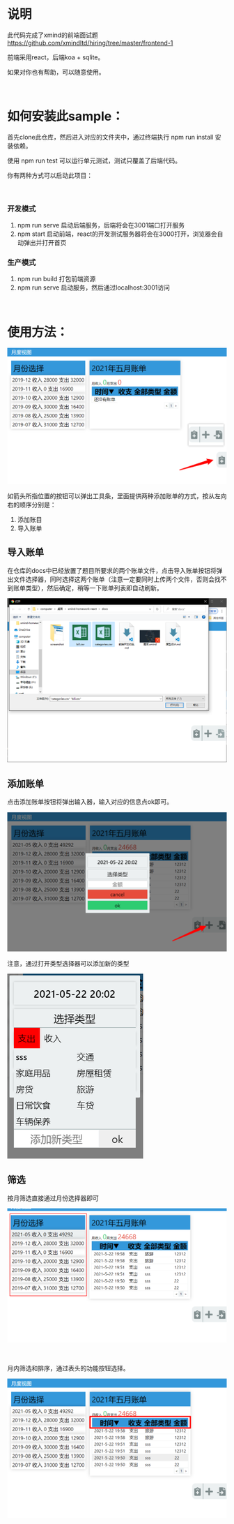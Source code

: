 # 说明
此代码完成了xmind的前端面试题 https://github.com/xmindltd/hiring/tree/master/frontend-1

前端采用react，后端koa + sqlite。

如果对你也有帮助，可以随意使用。

<br/>

# 如何安装此sample：

首先clone此仓库，然后进入对应的文件夹中，通过终端执行 npm run install 安装依赖。

使用 npm run test 可以运行单元测试，测试只覆盖了后端代码。

你有两种方式可以启动此项目：

<br/>

### 开发模式

1. npm run serve 启动后端服务，后端将会在3001端口打开服务
2. npm start 启动前端，react的开发测试服务器将会在3000打开，浏览器会自动弹出并打开首页

### 生产模式

1. npm run build 打包前端资源
2. npm run serve 启动服务，然后通过localhost:3001访问 

<br/>

# 使用方法：

![工具栏截图](./docs/screenshot/toolbar.png)

如箭头所指位置的按钮可以弹出工具条，里面提供两种添加账单的方式，按从左向右的顺序分别是：

1. 添加账目
2. 导入账单

## 导入账单
在仓库的docs中已经放置了题目所要求的两个账单文件，点击导入账单按钮将弹出文件选择器，同时选择这两个账单（注意一定要同时上传两个文件，否则会找不到账单类型），然后确定，稍等一下账单列表即自动刷新。

![如何导入账单](./docs/screenshot/importbills.png)

## 添加账单
点击添加账单按钮将弹出输入器，输入对应的信息点ok即可。

![如何添加账单](./docs/screenshot/addbill.png)

注意，通过打开类型选择器可以添加新的类型

![如何添加新类型](./docs/screenshot/addcategory.png)

## 筛选

按月筛选直接通过月份选择器即可

![按月筛选](./docs/screenshot/selectmonth.png)

<br/>

月内筛选和排序，通过表头的功能按钮选择。

![月内筛选](./docs/screenshot/filter.png)